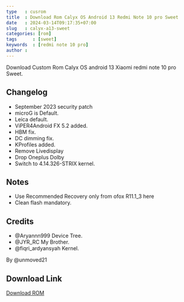 ```yaml
---
type   : cusrom
title  : Download Rom Calyx OS Android 13 Redmi Note 10 pro Sweet
date   : 2024-03-14T09:17:35+07:00
slug   : calyx-a13-sweet
categories: [rom]
tags      : [sweet]
keywords  : [redmi note 10 pro]
author : 
---
```


Download Custom Rom Calyx OS android 13 Xiaomi redmi note 10 pro Sweet.

## Changelog
- September 2023 security patch
- microG is Default.
- Leica default.
- ViPER4Android FX 5.2 added.
- HBM fix.
- DC dimming fix.
- KProfiles added.
- Remove Livedisplay
- Drop Oneplus Dolby
- Switch to 4.14.326-STRIX kernel.

## Notes
- Use Recommended Recovery only from ofox R11.1_3 here
- Clean flash mandatory.

## Credits
- @Aryannn999 Device Tree.
- @JYR_RC My Brother.
- @fiqri_ardyansyah Kernel.

By @unmoved21

## Download Link
[Download ROM](https://sourceforge.net/projects/calyxos-sweet/files/CalyxOS-A13-20231005-UNOFFICIAL-GAPPS-sweet.zip/download)

